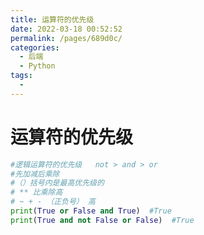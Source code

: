 ```yaml
---
title: 运算符的优先级
date: 2022-03-18 00:52:52
permalink: /pages/689d0c/
categories:
  - 后端
  - Python
tags:
  - 
---
```

# 运算符的优先级

```python
#逻辑运算符的优先级   not > and > or
#先加减后乘除
#（）括号内是最高优先级的
# ** 比乘除高
# ~ + - （正负号） 高
print(True or False and True)  #True
print(True and not False or False)  #True
```



